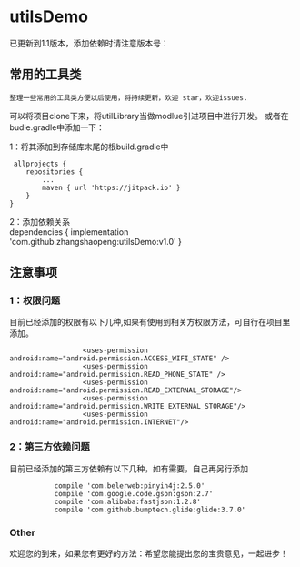 # utilsDemo

已更新到1.1版本，添加依赖时请注意版本号：

## 常用的工具类
    整理一些常用的工具类方便以后使用，将持续更新，欢迎 star，欢迎issues.
可以将项目clone下来，将utilLibrary当做modlue引进项目中进行开发。
或者在budle.gradle中添加一下：
   
1：将其添加到存储库末尾的根build.gradle中
     
     allprojects {
		repositories {
			...
			maven { url 'https://jitpack.io' }
		}
	}
2：添加依赖关系
    
    dependencies {
	        implementation 'com.github.zhangshaopeng:utilsDemo:v1.0'
	}
## 注意事项
### 1：权限问题
目前已经添加的权限有以下几种,如果有使用到相关方权限方法，可自行在项目里添加。

                      <uses-permission android:name="android.permission.ACCESS_WIFI_STATE" />
                      <uses-permission android:name="android.permission.READ_PHONE_STATE" />
                      <uses-permission android:name="android.permission.READ_EXTERNAL_STORAGE"/>
                      <uses-permission android:name="android.permission.WRITE_EXTERNAL_STORAGE"/>
                      <uses-permission android:name="android.permission.INTERNET"/>
### 2：第三方依赖问题
目前已经添加的第三方依赖有以下几种，如有需要，自己再另行添加

               compile 'com.belerweb:pinyin4j:2.5.0'
               compile 'com.google.code.gson:gson:2.7'
               compile 'com.alibaba:fastjson:1.2.8'
               compile 'com.github.bumptech.glide:glide:3.7.0'
### Other
欢迎您的到来，如果您有更好的方法：希望您能提出您的宝贵意见，一起进步！
